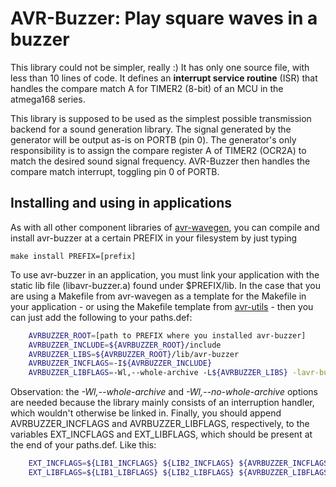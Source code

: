 AVR-Buzzer: Play square waves in a buzzer
=========================================
This library could not be simpler, really :)  It has only one source file, with less than 10 lines of code. It
defines an **interrupt service routine** (ISR) that handles the compare match A for TIMER2 (8-bit) of an MCU
in the atmega168 series.

This library is supposed to be used as the simplest possible transmission backend for a sound generation
library. The signal generated by the generator will be output as-is on PORTB (pin 0). The generator's only
responsibility is to assign the compare register A of TIMER2 (OCR2A) to match the desired sound signal
frequency. AVR-Buzzer then handles the compare match interrupt, toggling pin 0 of PORTB.


Installing and using in applications
------------------------------------
As with all other component libraries of [avr-wavegen](https://github.com/joaopizani/avr-wavegen), you can
compile and install avr-buzzer at a certain PREFIX in your filesystem by just typing

    make install PREFIX=[prefix]

To use avr-buzzer in an application, you must link your application with the static lib file (libavr-buzzer.a)
found under $PREFIX/lib. In the case that you are using a Makefile from avr-wavegen as a template for the
Makefile in your application - or using the Makefile template from
[avr-utils](https://github.com/joaopizani/avr-utils) - then you can just add the following to your paths.def:
``` bash
    AVRBUZZER_ROOT=[path to PREFIX where you installed avr-buzzer]
    AVRBUZZER_INCLUDE=${AVRBUZZER_ROOT}/include
    AVRBUZZER_LIBS=${AVRBUZZER_ROOT}/lib/avr-buzzer
    AVRBUZZER_INCFLAGS=-I${AVRBUZZER_INCLUDE}
    AVRBUZZER_LIBFLAGS=-Wl,--whole-archive -L${AVRBUZZER_LIBS} -lavr-buzzer -Wl,--no-whole-archive
```

Observation: the *-Wl,--whole-archive* and *-Wl,--no-whole-archive* options are needed because the library
mainly consists of an interruption handler, which wouldn't otherwise be linked in. Finally, you should
append AVRBUZZER\_INCFLAGS and AVRBUZZER\_LIBFLAGS, respectively, to the variables EXT\_INCFLAGS and EXT\_LIBFLAGS,
which should be present at the end of your paths.def. Like this:
``` bash
    EXT_INCFLAGS=${LIB1_INCFLAGS} ${LIB2_INCFLAGS} ${AVRBUZZER_INCFLAGS} ...
    EXT_LIBFLAGS=${LIB1_LIBFLAGS} ${LIB2_LIBFLAGS} ${AVRBUZZER_LIBFLAGS} ...
```

